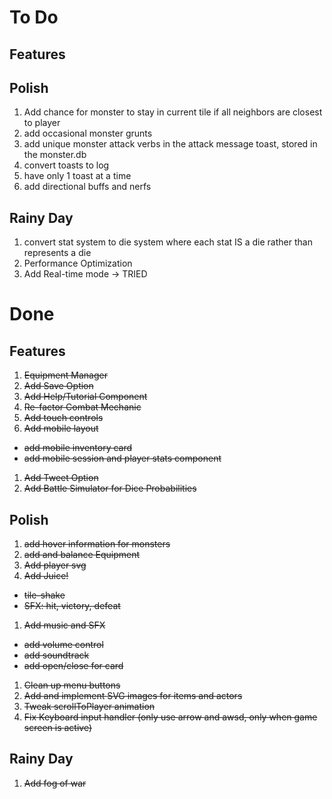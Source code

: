 # To Do
## Features

## Polish
1. Add chance for monster to stay in current tile if all neighbors are closest to player
1. add occasional monster grunts
1. add unique monster attack verbs in the attack message toast, stored in the monster.db
1. convert toasts to log
1. have only 1 toast at a time
1. add directional buffs and nerfs

## Rainy Day
1. convert stat system to die system where each stat IS a die rather than represents a die
1. Performance Optimization
1. Add Real-time mode -> TRIED

# Done
## Features
1. ~~Equipment Manager~~
1. ~~Add Save Option~~
1. ~~Add Help/Tutorial Component~~
1. ~~Re-factor Combat Mechanic~~
1. ~~Add touch controls~~
1. ~~Add mobile layout~~
  - ~~add mobile inventory card~~
  - ~~add mobile session and player stats component~~
1. ~~Add Tweet Option~~
1. ~~Add Battle Simulator for Dice Probabilities~~

## Polish
1. ~~add hover information for monsters~~
1. ~~add and balance Equipment~~
1. ~~Add player svg~~
1. ~~Add Juice!~~
  - ~~tile-shake~~
  - ~~SFX: hit, victory, defeat~~
1. ~~Add music and SFX~~
  - ~~add volume control~~
  - ~~add soundtrack~~
  - ~~add open/close for card~~
1. ~~Clean up menu buttons~~
1. ~~Add and implement SVG images for items and actors~~
1. ~~Tweak scrollToPlayer animation~~
1. ~~Fix Keyboard input handler (only use arrow and awsd, only when game screen is active)~~

## Rainy Day
1. ~~Add fog of war~~

